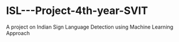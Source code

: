 # ISL---Project-4th-year-SVIT
A project on Indian Sign Language Detection using Machine Learning Approach
